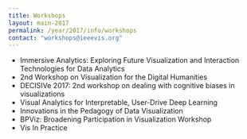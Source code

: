 ```yaml
---
title: Workshops
layout: main-2017
permalink: /year/2017/info/workshops
contact: "workshops@ieeevis.org"
---
```


* Immersive Analytics: Exploring Future Visualization and Interaction Technologies for Data Analytics
* 2nd Workshop on Visualization for the Digital Humanities
* DECISIVe 2017: 2nd workshop on dealing with cognitive biases in visualizations
* Visual Analytics for Interpretable, User-Drive Deep Learning
* Innovations in the Pedagogy of Data Visualization
* BPViz: Broadening Participation in Visualization Workshop
* Vis In Practice


